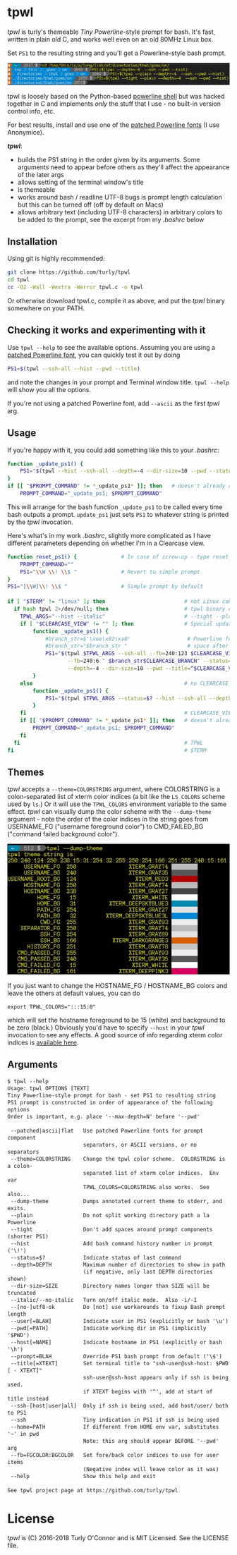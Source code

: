 # tpwl

*tpwl* is turly's themeable _Tiny Powerline_-style prompt for bash.
It's fast, written in plain old C, and works well even on an old 80MHz Linux box. 

Set `PS1` to the resulting string and you'll get a Powerline-style bash prompt.

![Example](example.jpg)


tpwl is loosely based on the Python-based [powerline shell](https://github.com/banga/powerline-shell) 
but was hacked together in C and implements _only_ the stuff that I use - no built-in version control info, etc.

For best results, install and use one of the [patched Powerline fonts](https://github.com/powerline/fonts) (I use Anonymice).

_**tpwl**_:
* builds the PS1 string in the order given by its arguments.  Some arguments need to appear before others 
  as they'll affect the appearance of the later args
* allows setting of the terminal window's title 
* is themeable
* works around bash / readline UTF-8 bugs is prompt length calculation but this can be turned off (off by default on Macs)
* allows arbitrary text (including UTF-8 characters) in arbitrary colors to be added to the prompt, 
  see the excerpt from my _.bashrc_ below


## Installation
Using git is highly recommended:
```bash
git clone https://github.com/turly/tpwl
cd tpwl
cc -O2 -Wall -Wextra -Werror tpwl.c -o tpwl
```
Or otherwise download tpwl.c, compile it as above, and put the _tpwl_ binary somewhere on your PATH.

## Checking it works and experimenting with it

Use `tpwl --help` to see the available options.  Assuming you are using a
[patched Powerline font](https://github.com/powerline/fonts), you can quickly test it out by doing

```bash
PS1=$(tpwl --ssh-all --hist --pwd --title)
```
and note the changes in your prompt and Terminal window title.  `tpwl --help` will show you all the options.

If you're not using a patched Powerline font, add `--ascii` as the first _tpwl_ arg.

## Usage

If you're happy with it, you could add something like this to your _.bashrc_:
```bash
function _update_ps1() {
    PS1="$(tpwl --hist --ssh-all --depth=-4 --dir-size=10 --pwd --status=$? --title)"
}
if [[ "$PROMPT_COMMAND" != *_update_ps1* ]]; then   # doesn't already contain _update_ps1
    PROMPT_COMMAND="_update_ps1; $PROMPT_COMMAND"
```

This will arrange for the bash function `_update_ps1` to be called every time bash outputs a prompt.
`update_ps1` just sets `PS1` to whatever string is printed by the _tpwl_ invocation.

Here's what's in my work _.bashrc_, slightly more complicated as I have different 
parameters depending on whether I'm in a Clearcase view.

```bash
function reset_ps1() {              # In case of screw-up - type reset_ps1
    PROMPT_COMMAND=""
    PS1="\\W \\! \\$ "              # Revert to simple prompt
}
PS1="[\\W]\\! \\$ "                 # Simple prompt by default

if [ "$TERM" != "linux" ]; then                         # not Linux console
  if hash tpwl 2>/dev/null; then                        # tpwl binary exists somewhere on PATH
    TPWL_ARGS="--hist --italic"                         # --tight --plain
    if [ "$CLEARCASE_VIEW" != "" ]; then                # Special update_ps1 for Clearcase view
        function _update_ps1() {
            #branch_str=$'\xee\x82\xa0'                  # Powerline font's BRANCH glyph U+E0A0
            #branch_str="$branch_str "                   # space after
            PS1="$(tpwl $TPWL_ARGS --ssh-all --fb=240:123 $CLEARCASE_VIEW \
                   --fb=240:6 " $branch_str$CLEARCASE_BRANCH" --status=$? \
                   --depth=-4 --dir-size=10 --pwd --title=^$CLEARCASE_VIEW)"
        }
    else                                                # no CLEARCASE_VIEW
        function _update_ps1() {
            PS1="$(tpwl $TPWL_ARGS --status=$? --hist --ssh-all --depth=-4 --dir-size=10 --pwd --title)"
        }
    fi                                                  # CLEARCASE_VIEW
    if [[ "$PROMPT_COMMAND" != *_update_ps1* ]]; then   # doesn't already contain _update_ps1
        PROMPT_COMMAND="_update_ps1; $PROMPT_COMMAND"
    fi
  fi                                                    # TPWL
fi                                                      # $TERM
```

## Themes
_tpwl_ accepts a `--theme=COLORSTRING` argument, where COLORSTRING is a colon-separated list of xterm color indices 
(a bit like the `LS_COLORS` scheme used by `ls`.) Or it will use the `TPWL_COLORS` environment variable to the same effect.
_tpwl_ can visually dump the color scheme with the `--dump-theme` argument - note the order of the color indices in the string goes from USERNAME_FG ("username foreground color") to CMD_FAILED_BG ("command failed background color").

![dump-theme](dump-theme.jpg)

If you just want to change the HOSTNAME_FG / HOSTNAME_BG colors and leave the others at default values, you can do
```
export TPWL_COLORS=":::15:0"
```
which will set the hostname foreground to be 15 (white) and background to be zero (black.) Obviously you'd have to specify `--host` in your _tpwl_ invocation to see any effects.  A good source of info regarding xterm color indices is [available here](https://jonasjacek.github.io/colors/).

## Arguments
```
$ tpwl --help
Usage: tpwl OPTIONS [TEXT]
Tiny Powerline-style prompt for bash - set PS1 to resulting string
PS1 prompt is constructed in order of appearance of the following options
Order is important, e.g. place '--max-depth=N' before '--pwd'

 --patched|ascii|flat   Use patched Powerline fonts for prompt component
                        separators, or ASCII versions, or no separators
 --theme=COLORSTRING    Change the tpwl color scheme.  COLORSTRING is a colon-
                        separated list of xterm color indices.  Env var
                        TPWL_COLORS=COLORSTRING also works.  See also...
 --dump-theme           Dumps annotated current theme to stderr, and exits.
 --plain                Do not split working directory path a la Powerline
 --tight                Don't add spaces around prompt components (shorter PS1)
 --hist                 Add bash command history number in prompt ('\!')
 --status=$?            Indicate status of last command
 --depth=DEPTH          Maximum number of directories to show in path
                        (if negative, only last DEPTH directories shown)
 --dir-size=SIZE        Directory names longer than SIZE will be truncated
 --italic/--no-italic   Turn on/off italic mode.  Also -i/-I
 --[no-]utf8-ok         Do [not] use workarounds to fixup Bash prompt length
 --user[=BLAH]          Indicate user in PS1 (explicitly or bash '\u')
 --pwd[=PATH]           Indicate working dir in PS1 (implicitly '$PWD')
 --host[=NAME]          Indicate hostname in PS1 (explicitly or bash '\h')
 --prompt=BLAH          Override PS1 bash prompt from default ('\$')
 --title[=XTEXT]        Set terminal title to "ssh-user@ssh-host: $PWD [ - XTEXT]"
                        ssh-user@ssh-host appears only if ssh is being used.
                        if XTEXT begins with '^', add at start of title instead
 --ssh-[host|user|all]  Only if ssh is being used, add host/user/ both to PS1
 --ssh                  Tiny indication in PS1 if ssh is being used
 --home=PATH            If different from HOME env var, substitutes '~' in pwd
                        Note: this arg should appear BEFORE '--pwd' arg
 --fb=FGCOLOR:BGCOLOR   Set fore/back color indices to use for user items
                        (Negative index will leave color as it was)
 --help                 Show this help and exit

See tpwl project page at https://github.com/turly/tpwl
```

# License

_tpwl_ is (C) 2016-2018 Turly O'Connor and is MIT Licensed.  See the LICENSE file.

